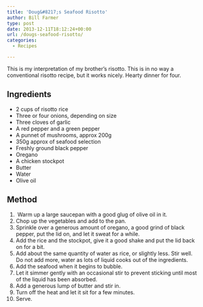 ```yaml
---
title: 'Doug&#8217;s Seafood Risotto'
author: Bill Farmer
type: post
date: 2013-12-11T18:12:24+00:00
url: /dougs-seafood-risotto/
categories:
  - Recipes

---
```

This is my interpretation of my brother&#8217;s risotto. This is in no way a conventional risotto recipe, but it works nicely. Hearty dinner for four.

## Ingredients

  * 2 cups of risotto rice
  * Three or four onions, depending on size
  * Three cloves of garlic
  * A red pepper and a green pepper
  * A punnet of mushrooms, approx 200g
  * 350g approx of seafood selection
  * Freshly ground black pepper
  * Oregano
  * A chicken stockpot
  * Butter
  * Water
  * Olive oil

## Method

  1.  Warm up a large saucepan with a good glug of olive oil in it.
  2. Chop up the vegetables and add to the pan.
  3. Sprinkle over a generous amount of oregano, a good grind of black pepper, put the lid on, and let it sweat for a while.
  4. Add the rice and the stockpot, give it a good shake and put the lid back on for a bit.
  5. Add about the same quantity of water as rice, or slightly less. Stir well. Do not add more, water as lots of liquid cooks out of the ingredients.
  6. Add the seafood when it begins to bubble.
  7. Let it simmer gently with an occasional stir to prevent sticking until most of the liquid has been absorbed.
  8. Add a generous lump of butter and stir in.
  9. Turn off the heat and let it sit for a few minutes.
 10. Serve.